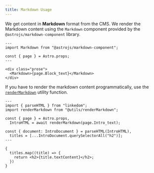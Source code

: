 ```yaml
---
title: Markdown Usage
---
```


We get content in **Markdown** format from the CMS. We render the Markdown content using the `Markdown` component provided by the `@astrojs/markdown-component` library.

```astro
---
import Markdown from "@astrojs/markdown-component";

const { page } = Astro.props;
---

<div class="prose">
  <Markdown>{page.Block_text}</Markdown>
</div>
```

If you have to render the markdown content programmatically, use the [`renderMarkdown`](/src/utils/renderMarkdown.ts) utility function.

```astro
---
import { parseHTML } from "linkedom";
import renderMarkdown from "@utils/renderMarkdown";

const { page } = Astro.props,
  IntroHTML = await renderMarkdown(page.Intro_text);

const { document: IntroDocument } = parseHTML(IntroHTML),
  titles = [...IntroDocument.querySelectorAll("h2")];
---

{
  titles.map((title) => {
    return <h2>{title.textContent}</h2>;
  })
}
```
